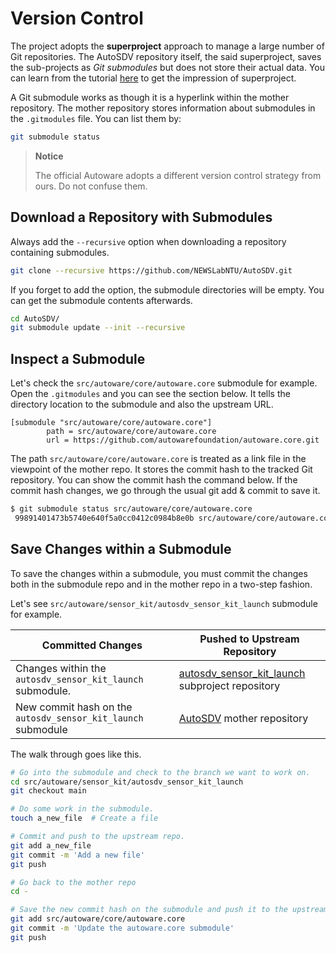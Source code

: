 # Version Control

The project adopts the **superproject** approach to manage a large number of Git repositories. The AutoSDV repository itself, the said superproject, saves the sub-projects as _Git submodules_ but does not store their actual data. You can learn from the tutorial [here](https://en.wikibooks.org/wiki/Git/Submodules_and_Superprojects) to get the impression of superproject.

A Git submodule works as though it is a hyperlink within the mother repository. The mother repository stores information about submodules in the `.gitmodules` file. You can list them by:

```sh
git submodule status
```

> **Notice**
> 
> The official Autoware adopts a different version control strategy from ours. Do not confuse them.

## Download a Repository with Submodules

Always add the `--recursive` option when downloading a repository containing submodules.

```sh
git clone --recursive https://github.com/NEWSLabNTU/AutoSDV.git
```

If you forget to add the option, the submodule directories will be empty. You can get the submodule contents afterwards.

```sh
cd AutoSDV/
git submodule update --init --recursive
```

## Inspect a Submodule

Let's check the `src/autoware/core/autoware.core` submodule for example. Open the `.gitmodules` and you can see the section below. It tells the directory location to the submodule and also the upstream URL.

```
[submodule "src/autoware/core/autoware.core"]
        path = src/autoware/core/autoware.core
        url = https://github.com/autowarefoundation/autoware.core.git

```

The path `src/autoware/core/autoware.core` is treated as a link file in the viewpoint of the mother repo. It stores the commit hash to the tracked Git repository. You can show the commit hash the command below. If the commit hash changes, we go through the usual git add & commit to save it.

```sh
$ git submodule status src/autoware/core/autoware.core
 99891401473b5740e640f5a0cc0412c0984b8e0b src/autoware/core/autoware.core (v1.0~1)
```

## Save Changes within a Submodule

To save the changes within a submodule, you must commit the changes both in the submodule repo and in the mother repo in a two-step fashion.

Let's see `src/autoware/sensor_kit/autosdv_sensor_kit_launch` submodule for example.

| Committed Changes                                            | Pushed to Upstream Repository                                                                                 |
|--------------------------------------------------------------|---------------------------------------------------------------------------------------------------------------|
| Changes within the `autosdv_sensor_kit_launch` submodule.    | [autosdv\_sensor\_kit\_launch](https://github.com/NEWSLabNTU/autosdv_sensor_kit_launch) subproject repository |
| New commit hash on the `autosdv_sensor_kit_launch` submodule | [AutoSDV](https://github.com/NEWSLabNTU/AutoSDV) mother repository                                            |

The walk through goes like this.

```sh
# Go into the submodule and check to the branch we want to work on.
cd src/autoware/sensor_kit/autosdv_sensor_kit_launch
git checkout main

# Do some work in the submodule.
touch a_new_file  # Create a file

# Commit and push to the upstream repo.
git add a_new_file
git commit -m 'Add a new file'
git push

# Go back to the mother repo
cd -

# Save the new commit hash on the submodule and push it to the upstream repo.
git add src/autoware/core/autoware.core
git commit -m 'Update the autoware.core submodule'
git push
```
